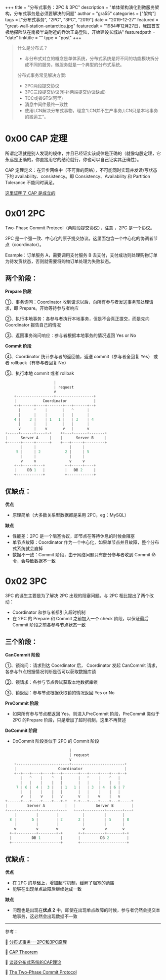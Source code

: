 +++
title = "分布式事务：2PC & 3PC"
description = "单体架构演化到微服务架构，分布式事务是必须要解决的问题"
author = "gra55"
categories = ["架构"]
tags = ["分布式事务", "2PC", "3PC", "2019"]
date = "2019-12-27"
featured = "great-wall-station-antarctica.jpg"
featuredalt = "1984年12月27日，我国首支极地探险队在南极半岛附近的乔治王岛登陆，开始建设长城站"
featuredpath = "date"
linktitle = ""
type = "post"
+++

> 什么是分布式？
> 
> + 与分布式对立的概念是单体系统，分布式系统是将不同的功能模块拆分成不同的服务，微服务就是一个典型的分布式系统。
>
> 分布式事务常见解决方案:
> 
> + 2PC两段提交协议
> + 3PC三段提交协议(弥补两端提交协议缺点)
> + TCC或者GTS(阿里)
> + 消息中间件最终一致性
> + 使用LCN解决分布式事物，理念“LCN并不生产事务,LCN只是本地事务的搬运工”。

# 0x00 CAP 定理

所谓定理就是别人发现的规律，并且已经证实该规律是正确的（就像勾股定理，它永远是正确的，你直接用它的结论就行，你也可以自己证实其正确性）。

CAP 定理定义：在异步网络中（不可靠的网络），不可能同时实现并发读/写状态下的 availability、consistency。即 Consistency、Availability 和 Partition Tolerance 不能同时满足。

[这里证明了 CAP 是成立的](https://zhuanlan.zhihu.com/p/33999708)

# 0x01 2PC

Two-Phase Commit Protocol（两阶段提交协议），注意 ，2PC 是一个协议。

2PC 是一个强一致、中心化的原子提交协议。这里面包含一个中心化的协调者节点（coordinator）。

Example：订单服务 A，需要调用支付服务 B 去支付，支付成功则处理购物订单为待发货状态，否则就需要将购物订单处理为失败状态。

## 两个阶段：

**Prepare 阶段**

①、事务询问：Coordinator 收到请求以后，向所有参与者发送事务预处理请求，即 Prepare。开始等待参与者响应

②、执行本地事务：各参与者执行本地事务，但是不会真正提交，而是先向 Coordinator 报告自己的情况

③、返回事务询问响应：参与者根据本地事务的情况返回 Yes or No

**Commit 阶段**

④、Coordinator 统计参与者的返回值，返送 commit（参与者全回复 Yes） 或者 rollback（有参与者回复 No）

⑤、执行本地 commit 或者 rollbak

```python
                      |
                      | request
                      v
    +-----------------+-----------------+
    |            Coordinator            |
    +-+------+----+-------+---+------+--+
      |      ^    |       |   ^      |
      |      |    |       |   |      |
    4 |    3 |    | 1   1 |   | 3    | 4
      |      |    |       |   |      |
      v      |    v       v   |      v
+-----+------+----+-+    ++---+------+-------+
|      Server A     |    |      Server B     |
+------+-----+------+    +---+-----+---------+
       |     |               |     |
     5 |     | 2           2 |     | 5
       |     |               |     |
       v     v               v     v
    +--+-----+---+         +-+-----+----+
    |     DB 1   |         |   DB 2     |
    +------------+         +------------+
```

## 优缺点：

**优点**
+ 原理简单（大多数关系型数据都是采用 2PC，eg：MySQL）

**缺点**
+ 性能差：2PC 是一个阻塞协议，即节点在等待休息的时候会阻塞
+ 单节点故障：Coordinator 作为一个中心化，如果单节点并且故障，整个分布式系统就会崩掉
+ 数据不一致：Commit 阶段，由于网络问题只有部分参与者收到 Commit 命令，会导致数据不一致

# 0x02 3PC

3PC 的诞生主要是为了解决 2PC 出现的阻塞问题。与 2PC 相比提出了两个改动：
+ Coordinator 和参与者都引入超时机制
+ 在 2PC 的 Prepare 和 Commit 之前加入一个 check 阶段，以保证最后 Commit 阶段之前各参与节点状态一致

## 三个阶段：

**CanCommit 阶段**

①、锁询问：请求到达 Coordinator 后， Coordinator 发起 CanCommit 请求，各参与节点根据情况判断是否可以获取数据库锁

②、锁请求：各参与节点尝试获取本地数据库锁

③、锁返回：参与节点根据获取锁的情况返回 Yes or No

**PreCommit 阶段**

+ 如果所有参与节点都返回 Yes，则进入PreCommit 阶段，PreCommit 类似于 2PC 的Prepare 阶段，只是增加了超时机制，这里不再赘述

**DoCommit 阶段**

+ DoCommit 阶段类似于 2PC 的 Commit 阶段

```python
                             |
                             | request
                             v
    +------------------------+------------------------+
    |                   Coordinator                   |
    +--+---+----+----+---+-------+---+----+----+---+--+
       |   ^    |    ^   |       |   ^    |    ^   |
       |   |    |    |   |       |   |    |    |   |
     7 | 6 |  4 |  3 |   | 1   1 |   | 3  | 4  | 6 | 7
       |   |    |    |   |       |   |    |    |   |
       v   |    v    |   v       v   |    v    |   v
+------+---+----+----+---+-+   +-+---+----+----+---+-----+
|         Server A         |   |         Server B        |
+---+---------+--------+---+   +---+---------+-------+---+
    |         |        |           |         |       |
  8 |       5 |        | 2       2 |         | 5     | 8
    |         |        |           |         |       |
    v         v        v           v         v       v
  +-+---------+--------+-+       +-+---------+-------+-+
  |         DB 1         |       |         DB 2        |
  +----------------------+       +---------------------+
```

## 优缺点：

**优点**
+ 在 2PC 的基础上，增加超时机制，缓解了阻塞的范围
+ 能够在出现单点故障后继续达成一致

**缺点**
+ 问题也是出现在**优点 2** 中，即使在出现单点故障的时候，参与者仍然会提交本地事务，这必然会出现数据不一致

---
参考：

:pushpin: [分布式事务---2PC和3PC原理](https://www.cnblogs.com/qdhxhz/p/11167025.html)

:pushpin: [CAP Theorem](https://devopedia.org/cap-theorem)

:pushpin: [谈谈分布式系统的CAP理论](https://zhuanlan.zhihu.com/p/33999708)

:pushpin: [The Two-Phase Commit Protocol](http://courses.cs.vt.edu/~cs5204/fall00/distributedDBMS/duckett/tpcp.html)